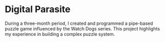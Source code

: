# Digital Parasite

During a three-month period, I created and programmed a pipe-based puzzle game influenced by the Watch Dogs series. This project highlights my experience in building a complex puzzle system.
